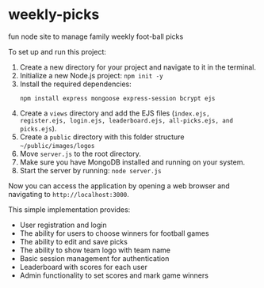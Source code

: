# weekly-picks
fun node site to manage family weekly foot-ball picks

To set up and run this project:

1. Create a new directory for your project and navigate to it in the terminal.
2. Initialize a new Node.js project: `npm init -y`
3. Install the required dependencies:
   ```
   npm install express mongoose express-session bcrypt ejs
   ```
4. Create a `views` directory and add the EJS files (`index.ejs, register.ejs, login.ejs, leaderboard.ejs, all-picks.ejs, and picks.ejs`).
5. Create a `public` directory with this folder structure `~/public/images/logos`
6. Move `server.js` to the root directory.
7. Make sure you have MongoDB installed and running on your system.
8. Start the server by running: `node server.js`

Now you can access the application by opening a web browser and navigating to `http://localhost:3000`.

This simple implementation provides:
- User registration and login
- The ability for users to choose winners for football games
- The ability to edit and save picks
- The ability to show team logo with team name
- Basic session management for authentication
- Leaderboard with scores for each user
- Admin functionality to set scores and mark game winners
